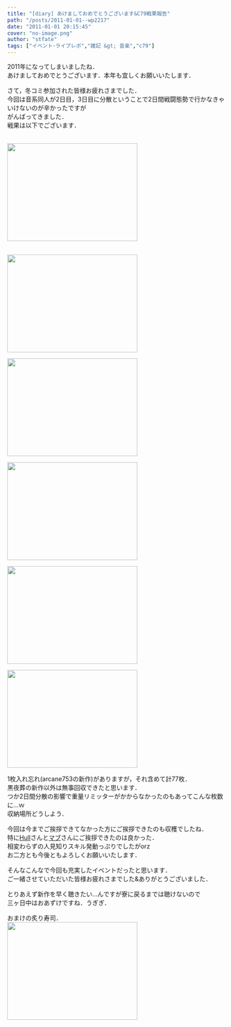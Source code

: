 ```yaml
---
title: "[diary] あけましておめでとうございます&C79戦果報告"
path: "/posts/2011-01-01--wp2217"
date: "2011-01-01 20:15:45"
cover: "no-image.png"
author: "stfate"
tags: ["イベント･ライブレポ","雑記 &gt; 音楽","c79"]
---
```


<style type="text/css">
<!--
p {white-space: pre-wrap};
-->
</style>

2011年になってしまいましたね．
あけましておめでとうございます．本年も宜しくお願いいたします．

<p style="margin-top:15px">さて，冬コミ参加された皆様お疲れさまでした．
今回は音系同人が2日目，3日目に分散ということで2日間戦闘態勢で行かなきゃいけないのが辛かったですが
がんばってきました．
戦果は以下でございます．</p>

<p style="margin-top:15px">
<a href="http://stfate.net/wp-content/uploads/2011/01/DSC_0193.jpg"><img src="http://stfate.net/wp-content/uploads/2011/01/DSC_0193-300x225.jpg" alt="" title="DSC_0193" width="300" height="225" class="alignnone size-medium wp-image-2218" /></a>

<a href="http://stfate.net/wp-content/uploads/2011/01/DSC_0199.jpg"><img src="http://stfate.net/wp-content/uploads/2011/01/DSC_0199-300x225.jpg" alt="" title="DSC_0199" width="300" height="225" class="alignnone size-medium wp-image-2219" /></a>

<a href="http://stfate.net/wp-content/uploads/2011/01/DSC_0203.jpg"><img src="http://stfate.net/wp-content/uploads/2011/01/DSC_0203-300x225.jpg" alt="" title="DSC_0203" width="300" height="225" class="alignnone size-medium wp-image-2220" /></a>

<a href="http://stfate.net/wp-content/uploads/2011/01/DSC_0215.jpg"><img src="http://stfate.net/wp-content/uploads/2011/01/DSC_0215-300x225.jpg" alt="" title="DSC_0215" width="300" height="225" class="alignnone size-medium wp-image-2221" /></a>

<a href="http://stfate.net/wp-content/uploads/2011/01/DSC_0208.jpg"><img src="http://stfate.net/wp-content/uploads/2011/01/DSC_0208-300x225.jpg" alt="" title="DSC_0208" width="300" height="225" class="alignnone size-medium wp-image-2222" /></a>

<a href="http://stfate.net/wp-content/uploads/2011/01/DSC_0207.jpg"><img src="http://stfate.net/wp-content/uploads/2011/01/DSC_0207-300x225.jpg" alt="" title="DSC_0207" width="300" height="225" class="alignnone size-medium wp-image-2223" /></a></p>

<p style="margin-top:15px">1枚入れ忘れ(arcane753の新作)がありますが，それ含めて計77枚．
黒夜葬の新作以外は無事回収できたと思います．
つか2日間分散の影響で重量リミッターがかからなかったのもあってこんな枚数に…ｗ
収納場所どうしよう．</p>

<p style="margin-top:15px">今回は今までご挨拶できてなかった方にご挨拶できたのも収穫でしたね．
特に<a href="http://hull.s53.xrea.com/">Hull</a>さんと<a href="http://muv.blog72.fc2.com/">マブ</a>さんにご挨拶できたのは良かった．
相変わらずの人見知りスキル発動っぷりでしたがorz
お二方とも今後ともよろしくお願いいたします．</p>

<p style="margin-top:15px">そんなこんなで今回も充実したイベントだったと思います．
ご一緒させていただいた皆様お疲れさまでした&ありがとうございました．</p>

<p style="margin-top:15px">とりあえず新作を早く聴きたい…んですが寮に戻るまでは聴けないので
三ヶ日中はおあずけですね．うぎぎ．</p>

<p style="margin-top:15px">おまけの炙り寿司．
<a href="http://stfate.net/wp-content/uploads/2011/01/e5706bfad68eb1079434d748af3ea449.jpg"><img src="http://stfate.net/wp-content/uploads/2011/01/e5706bfad68eb1079434d748af3ea449-300x225.jpg" alt="" title="Photo 1月 01, 20 14 28" width="300" height="225" class="alignnone size-medium wp-image-2224" /></a></p>